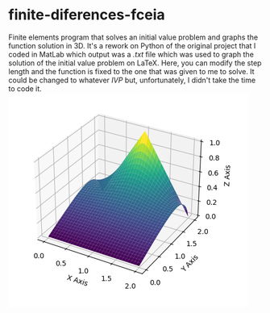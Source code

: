 # finite-diferences-fceia
Finite elements program that solves an initial value problem and graphs the function solution in 3D.
It's a rework on Python of the original project that I coded in MatLab which output was a _.txt_ file which was used to graph the solution of the initial value problem on LaTeX. Here, you can modify the step length and the function is fixed to the one that was given to me to solve. It could be changed to whatever _IVP_ but, unfortunately, I didn't take the time to code it.
![Alt text](images/IPV-FINITES-DIFFERENCES.png)
